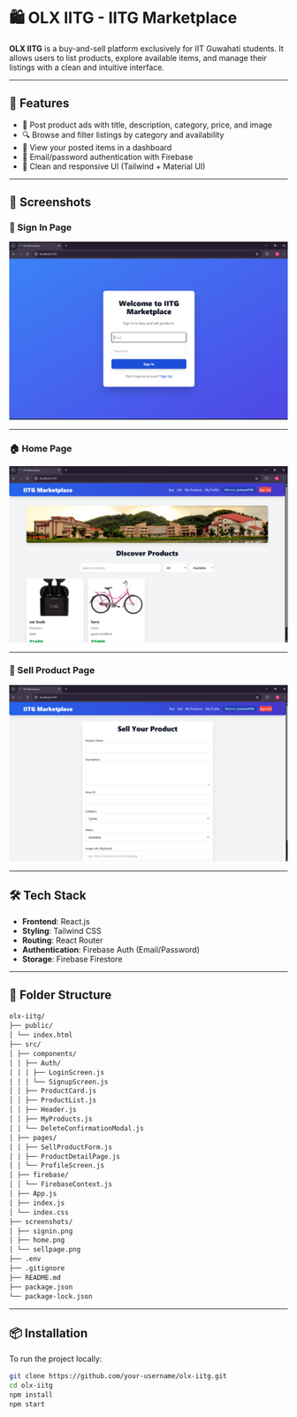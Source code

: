 # 🛍️ OLX IITG - IITG Marketplace

**OLX IITG** is a buy-and-sell platform exclusively for IIT Guwahati students. It allows users to list products, explore available items, and manage their listings with a clean and intuitive interface.

---

## 🚀 Features

- 🧾 Post product ads with title, description, category, price, and image
- 🔍 Browse and filter listings by category and availability
- 👤 View your posted items in a dashboard
- 🔐 Email/password authentication with Firebase
- 🎨 Clean and responsive UI (Tailwind + Material UI)

---
## 📸 Screenshots

### 🔐 Sign In Page
![Sign In](screenshots/signin.png)

---

### 🏠 Home Page
![Home](screenshots/home.png)

---

### 📝 Sell Product Page
![Sell Product](screenshots/sellpage.png)

---

## 🛠️ Tech Stack

- **Frontend**: React.js  
- **Styling**: Tailwind CSS 
- **Routing**: React Router  
- **Authentication**: Firebase Auth (Email/Password)  
- **Storage**: Firebase Firestore

---

## 📁 Folder Structure
```bash
olx-iitg/
├── public/
│ └── index.html
├── src/
│ ├── components/
│ │ ├── Auth/
│ │ │ ├── LoginScreen.js
│ │ │ └── SignupScreen.js
│ │ ├── ProductCard.js
│ │ ├── ProductList.js
│ │ ├── Header.js
│ │ ├── MyProducts.js
│ │ └── DeleteConfirmationModal.js
│ ├── pages/
│ │ ├── SellProductForm.js
│ │ ├── ProductDetailPage.js
│ │ └── ProfileScreen.js
│ ├── firebase/
│ │ └── FirebaseContext.js
│ ├── App.js
│ ├── index.js
│ └── index.css
├── screenshots/
│ ├── signin.png
│ ├── home.png
│ └── sellpage.png
├── .env
├── .gitignore
├── README.md
├── package.json
└── package-lock.json
````



---

## 📦 Installation

To run the project locally:

```bash
git clone https://github.com/your-username/olx-iitg.git
cd olx-iitg
npm install
npm start
